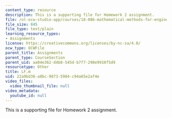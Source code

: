 ```yaml
---
content_type: resource
description: This is a supporting file for Homework 2 assignment.
file: /ol-ocw-studio-app/courses/18-086-mathematical-methods-for-engineers-ii-spring-2006/22a9bd36a8bc98735984c94a65e2af4e_LF.m
file_size: 845
file_type: text/plain
learning_resource_types:
- Assignments
license: https://creativecommons.org/licenses/by-nc-sa/4.0/
ocw_type: OCWFile
parent_title: Assignments
parent_type: CourseSection
parent_uid: aa04e362-d4b8-545d-b7f7-298e9910f5d9
resourcetype: Other
title: LF.m
uid: 22a9bd36-a8bc-9873-5984-c94a65e2af4e
video_files:
  video_thumbnail_file: null
video_metadata:
  youtube_id: null
---
```

This is a supporting file for Homework 2 assignment.